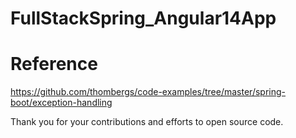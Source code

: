 # FullStackSpring_Angular14App


# Reference

https://github.com/thombergs/code-examples/tree/master/spring-boot/exception-handling

Thank you for your contributions and efforts to open source code.
